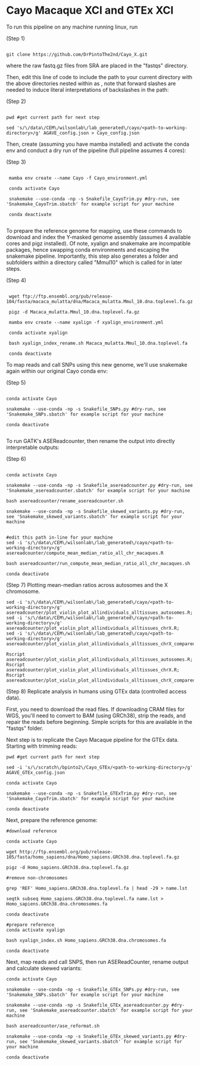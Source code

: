 # Cayo Macaque XCI and GTEx XCI

To run this pipeline on any machine running linux, run 

(Step 1)

```

git clone https://github.com/DrPintoThe2nd/Cayo_X.git

```

where the raw fastq.gz files from SRA are placed in the "fastqs" directory. 

Then, edit this line of code to include the path to your current directory with the above directories nested within as <path-to-working-directory>, note that forward slashes are needed to induce literal interpretations of backslashes in the path:

(Step 2)
 
```
 
pwd #get current path for next step
 
sed 's/\/data\/CEM\/wilsonlab\/lab_generated\/cayo/<path-to-working-directory>/g' AGAVE_config.json > Cayo_config.json

```

Then, create (assuming you have mamba installed) and activate the conda env and conduct a dry run of the pipeline (full pipeline assumes 4 cores):

(Step 3)

```

 mamba env create --name Cayo -f Cayo_environment.yml

 conda activate Cayo

 snakemake --use-conda -np -s Snakefile_CayoTrim.py #dry-run, see 'Snakemake_CayoTrim.sbatch' for example script for your machine

 conda deactivate 
 
```

To prepare the reference genome for mapping, use these commands to download and index the Y-masked genome assembly (assumes 4 available cores and pigz installed). Of note, xyalign and snakemake are incompatible packages, hence swapping conda environments and escaping the snakemake pipeline. Importantly, this step also generates a folder and subfolders within a directory called "Mmul10" which is called for in later steps.
 
(Step 4)
 
```
 
 wget ftp://ftp.ensembl.org/pub/release-104/fasta/macaca_mulatta/dna/Macaca_mulatta.Mmul_10.dna.toplevel.fa.gz
 
 pigz -d Macaca_mulatta.Mmul_10.dna.toplevel.fa.gz

 mamba env create --name xyalign -f xyalign_environment.yml
 
 conda activate xyalign
 
 bash xyalign_index_rename.sh Macaca_mulatta.Mmul_10.dna.toplevel.fa
 
 conda deactivate

```
 
To map reads and call SNPs using this new genome, we'll use snakemake again within our original Cayo conda env:

(Step 5)
 
```
 
conda activate Cayo
 
snakemake --use-conda -np -s Snakefile_SNPs.py #dry-run, see 'Snakemake_SNPs.sbatch' for example script for your machine
 
conda deactivate
 
```
 
To run GATK's ASEReadcounter, then rename the output into directly interpretable outputs:
 
(Step 6)
 
 ```
 
conda activate Cayo
 
snakemake --use-conda -np -s Snakefile_asereadcounter.py #dry-run, see 'Snakemake_asereadcounter.sbatch' for example script for your machine
 
bash asereadcounter/rename_asereadcounter.sh

snakemake --use-conda -np -s Snakefile_skewed_variants.py #dry-run, see 'Snakemake_skewed_variants.sbatch' for example script for your machine


#edit this path in-line for your machine
sed -i 's/\/data\/CEM\/wilsonlab\/lab_generated\/cayo/<path-to-working-directory>/g' asereadcounter/compute_mean_median_ratio_all_chr_macaques.R
 
bash asereadcounter/run_compute_mean_median_ratio_all_chr_macaques.sh
 
conda deactivate
 
 ```
 
 (Step 7)
 Plotting mean-median ratios across autosomes and the X chromosome.
 
 ```
 sed -i 's/\/data\/CEM\/wilsonlab\/lab_generated\/cayo/<path-to-working-directory>/g' asereadcounter/plot_violin_plot_allindividuals_alltissues_autosomes.R;
 sed -i 's/\/data\/CEM\/wilsonlab\/lab_generated\/cayo/<path-to-working-directory>/g' asereadcounter/plot_violin_plot_allindividuals_alltissues_chrX.R;
 sed -i 's/\/data\/CEM\/wilsonlab\/lab_generated\/cayo/<path-to-working-directory>/g' asereadcounter/plot_violin_plot_allindividuals_alltissues_chrX_compared_autosomes.R;
 
 Rscript asereadcounter/plot_violin_plot_allindividuals_alltissues_autosomes.R;
 Rscript asereadcounter/plot_violin_plot_allindividuals_alltissues_chrX.R;
 Rscript asereadcounter/plot_violin_plot_allindividuals_alltissues_chrX_compared_autosomes.R;
 
 ```
 
 (Step 8)
 Replicate analysis in humans using GTEx data (controlled access data).
 
 First, you need to download the read files. If downloading CRAM files for WGS, you'll need to convert to BAM (using GRCh38), strip the reads, and repair the reads before beginning. Simple scripts for this are available in the "fastqs" folder.
 
 Next step is to replicate the Cayo Macaque pipeline for the GTEx data. Starting with trimming reads:
 ```
 pwd #get current path for next step
 
 sed -i 's/\/scratch\/bpinto2\/Cayo_GTEx/<path-to-working-directory>/g' AGAVE_GTEx_config.json
 
 conda activate Cayo
 
 snakemake --use-conda -np -s Snakefile_GTExTrim.py #dry-run, see 'Snakemake_CayoTrim.sbatch' for example script for your machine

 conda deactivate 
 
 ```
 Next, prepare the reference genome:
 
 ```
#download reference
 
 conda activate Cayo
 
 wget http://ftp.ensembl.org/pub/release-105/fasta/homo_sapiens/dna/Homo_sapiens.GRCh38.dna.toplevel.fa.gz
 
 pigz -d Homo_sapiens.GRCh38.dna.toplevel.fa.gz
 
 #remove non-chromosomes
 
 grep 'REF' Homo_sapiens.GRCh38.dna.toplevel.fa | head -29 > name.lst
 
 seqtk subseq Homo_sapiens.GRCh38.dna.toplevel.fa name.lst > Homo_sapiens.GRCh38.dna.chromosomes.fa

 conda deactivate 

#prepare reference
 conda activate xyalign
 
 bash xyalign_index.sh Homo_sapiens.GRCh38.dna.chromosomes.fa
 
 conda deactivate
 
 ```
 
Next, map reads and call SNPS, then run ASEReadCounter, rename output and calculate skewed variants:
 
 ```
 conda activate Cayo
 
 snakemake --use-conda -np -s Snakefile_GTEx_SNPs.py #dry-run, see 'Snakemake_SNPs.sbatch' for example script for your machine
 
 snakemake --use-conda -np -s Snakefile_GTEx_asereadcounter.py #dry-run, see 'Snakemake_asereadcounter.sbatch' for example script for your machine
 
 bash asereadcounter/ase_reformat.sh
 
 snakemake --use-conda -np -s Snakefile_GTEx_skewed_variants.py #dry-run, see 'Snakemake_skewed_variants.sbatch' for example script for your machine
 
 conda deactivate
 
 ```
 
 
